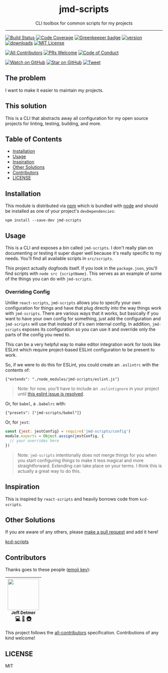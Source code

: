 <div align="center">
<h1>jmd-scripts</h1>

<p>CLI toolbox for common scripts for my projects</p>
</div>

<hr />

[![Build Status][build-badge]][build]
[![Code Coverage][coverage-badge]][coverage]
[![Greenkeeper badge](https://badges.greenkeeper.io/shellthor/jmd-scripts.svg)](https://greenkeeper.io/)
[![version][version-badge]][package]
[![downloads][downloads-badge]][npmcharts]
[![MIT License][license-badge]][LICENSE]

[![All Contributors](https://img.shields.io/badge/all_contributors-1-orange.svg?style=flat-square)](#contributors)
[![PRs Welcome][prs-badge]][prs]
[![Code of Conduct][coc-badge]][coc]

[![Watch on GitHub][github-watch-badge]][github-watch]
[![Star on GitHub][github-star-badge]][github-star]
[![Tweet][twitter-badge]][twitter]

## The problem

I want to make it easier to maintain my projects.

## This solution

This is a CLI that abstracts away all configuration for my open source projects
for linting, testing, building, and more.

## Table of Contents
<!-- START doctoc generated TOC please keep comment here to allow auto update -->
<!-- DON'T EDIT THIS SECTION, INSTEAD RE-RUN doctoc TO UPDATE -->


- [Installation](#installation)
- [Usage](#usage)
- [Inspiration](#inspiration)
- [Other Solutions](#other-solutions)
- [Contributors](#contributors)
- [LICENSE](#license)

<!-- END doctoc generated TOC please keep comment here to allow auto update -->

## Installation

This module is distributed via [npm][npm] which is bundled with [node][node] and
should be installed as one of your project's `devDependencies`:

```
npm install --save-dev jmd-scripts
```

## Usage

This is a CLI and exposes a bin called `jmd-scripts`. I don't really plan on
documenting or testing it super duper well because it's really specific to my
needs. You'll find all available scripts in `src/scripts`.

This project actually dogfoods itself. If you look in the `package.json`, you'll
find scripts with `node src {scriptName}`. This serves as an example of some
of the things you can do with `jmd-scripts`.

### Overriding Config

Unlike `react-scripts`, `jmd-scripts` allows you to specify your own
configuration for things and have that plug directly into the way things work
with `jmd-scripts`. There are various ways that it works, but basically if you
want to have your own config for something, just add the configuration and
`jmd-scripts` will use that instead of it's own internal config. In addition,
`jmd-scripts` exposes its configuration so you can use it and override only
the parts of the config you need to.

This can be a very helpful way to make editor integration work for tools like
ESLint which require project-based ESLint configuration to be present to work.

So, if we were to do this for ESLint, you could create an `.eslintrc` with the
contents of:

```
{"extends": "./node_modules/jmd-scripts/eslint.js"}
```

> Note: for now, you'll have to include an `.eslintignore` in your project until
> [this eslint issue is resolved](https://github.com/eslint/eslint/issues/9227).

Or, for `babel`, a `.babelrc` with:

```
{"presets": ["jmd-scripts/babel"]}
```

Or, for `jest`:

```javascript
const {jest: jestConfig} = require('jmd-scripts/config')
module.exports = Object.assign(jestConfig, {
  // your overrides here
})
```

> Note: `jmd-scripts` intentionally does not merge things for you when you start
> configuring things to make it less magical and more straightforward. Extending
> can take place on your terms. I think this is actually a great way to do this.

## Inspiration

This is inspired by `react-scripts` and heavily borrows code from `kcd-scripts`.

## Other Solutions

If you are aware of any others, please [make a pull request][prs] and add it
here!

[kcd-scripts][kcd-scripts]

## Contributors

Thanks goes to these people ([emoji key][emojis]):

<!-- ALL-CONTRIBUTORS-LIST:START - Do not remove or modify this section -->
| [<img src="https://avatars1.githubusercontent.com/u/649578?v=4" width="100px;"/><br /><sub>Jeff Detmer</sub>](http://www.jeffdetmer.com)<br />[💻](https://github.com/shellthor/jmd-scripts/commits?author=shellthor "Code") [📖](https://github.com/shellthor/jmd-scripts/commits?author=shellthor "Documentation") [🚇](#infra-shellthor "Infrastructure (Hosting, Build-Tools, etc)") |
| :---: |
<!-- ALL-CONTRIBUTORS-LIST:END -->

This project follows the [all-contributors][all-contributors] specification.
Contributions of any kind welcome!

## LICENSE

MIT

[npm]: https://www.npmjs.com/
[node]: https://nodejs.org
[build-badge]: https://img.shields.io/travis/shellthor/jmd-scripts.svg?style=flat-square
[build]: https://travis-ci.org/shellthor/jmd-scripts
[coverage-badge]: https://img.shields.io/codecov/c/github/shellthor/jmd-scripts.svg?style=flat-square
[coverage]: https://codecov.io/github/shellthor/jmd-scripts
[version-badge]: https://img.shields.io/npm/v/jmd-scripts.svg?style=flat-square
[package]: https://www.npmjs.com/package/jmd-scripts
[downloads-badge]: https://img.shields.io/npm/dm/jmd-scripts.svg?style=flat-square
[npmcharts]: http://npmcharts.com/compare/jmd-scripts
[license-badge]: https://img.shields.io/npm/l/jmd-scripts.svg?style=flat-square
[license]: https://github.com/shellthor/jmd-scripts/blob/master/LICENSE
[prs-badge]: https://img.shields.io/badge/PRs-welcome-brightgreen.svg?style=flat-square
[prs]: http://makeapullrequest.com
[donate-badge]: https://img.shields.io/badge/$-support-green.svg?style=flat-square
[coc-badge]: https://img.shields.io/badge/code%20of-conduct-ff69b4.svg?style=flat-square
[coc]: https://github.com/shellthor/jmd-scripts/blob/master/other/CODE_OF_CONDUCT.md
[github-watch-badge]: https://img.shields.io/github/watchers/shellthor/jmd-scripts.svg?style=social
[github-watch]: https://github.com/shellthor/jmd-scripts/watchers
[github-star-badge]: https://img.shields.io/github/stars/shellthor/jmd-scripts.svg?style=social
[github-star]: https://github.com/shellthor/jmd-scripts/stargazers
[twitter]: https://twitter.com/intent/tweet?text=Check%20out%20jmd-scripts!%20https://github.com/shellthor/jmd-scripts%20%F0%9F%91%8D
[twitter-badge]: https://img.shields.io/twitter/url/https/github.com/shellthor/jmd-scripts.svg?style=social
[emojis]: https://github.com/kentcdodds/all-contributors#emoji-key
[all-contributors]: https://github.com/kentcdodds/all-contributors
[kcd-scripts]: https://github.com/kentcdodds/kcd-scripts

